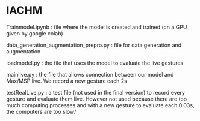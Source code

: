 # IACHM

Trainmodel.ipynb : file where the model is created and trained (on a GPU given by google colab)

data_generation_augmentation_prepro.py : file for data generation and augmentation 

loadmodel.py : the file that uses the model to evaluate the live gestures

mainlive.py : the file that allows connection between our model and Max/MSP live. We record a new gesture each 2s

testRealLive.py : a test file (not used in the final version) to record every gesture and evaluate them live. However not used because there are too much computing processes and with a new 
gesture to evaluate each 0.03s, the computers are too slow/
